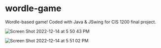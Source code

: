# wordle-game
Wordle-based game! Coded with Java &amp; JSwing for CIS 1200 final project.

![Screen Shot 2022-12-14 at 5 50 43 PM](https://user-images.githubusercontent.com/44348827/207733190-cfc5d0af-3d18-4a47-b084-4e414c55d265.png)

![Screen Shot 2022-12-14 at 5 51 02 PM](https://user-images.githubusercontent.com/44348827/207733173-d375a732-b681-462d-a362-06120b32f83b.png)
